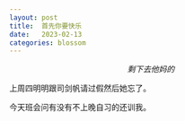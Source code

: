 ```yaml
---
layout: post
title:  首先你要快乐
date:   2023-02-13
categories: blossom
---
```


$$剩下去他妈的$$

上周四明明跟司剑帆请过假然后她忘了。

今天班会问有没有不上晚自习的还训我。